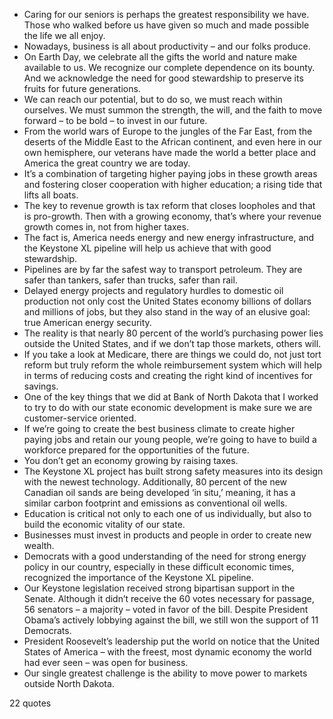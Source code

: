  - Caring for our seniors is perhaps the greatest responsibility we have. Those who walked before us have given so much and made possible the life we all enjoy.
 - Nowadays, business is all about productivity – and our folks produce.
 - On Earth Day, we celebrate all the gifts the world and nature make available to us. We recognize our complete dependence on its bounty. And we acknowledge the need for good stewardship to preserve its fruits for future generations.
 - We can reach our potential, but to do so, we must reach within ourselves. We must summon the strength, the will, and the faith to move forward – to be bold – to invest in our future.
 - From the world wars of Europe to the jungles of the Far East, from the deserts of the Middle East to the African continent, and even here in our own hemisphere, our veterans have made the world a better place and America the great country we are today.
 - It’s a combination of targeting higher paying jobs in these growth areas and fostering closer cooperation with higher education; a rising tide that lifts all boats.
 - The key to revenue growth is tax reform that closes loopholes and that is pro-growth. Then with a growing economy, that’s where your revenue growth comes in, not from higher taxes.
 - The fact is, America needs energy and new energy infrastructure, and the Keystone XL pipeline will help us achieve that with good stewardship.
 - Pipelines are by far the safest way to transport petroleum. They are safer than tankers, safer than trucks, safer than rail.
 - Delayed energy projects and regulatory hurdles to domestic oil production not only cost the United States economy billions of dollars and millions of jobs, but they also stand in the way of an elusive goal: true American energy security.
 - The reality is that nearly 80 percent of the world’s purchasing power lies outside the United States, and if we don’t tap those markets, others will.
 - If you take a look at Medicare, there are things we could do, not just tort reform but truly reform the whole reimbursement system which will help in terms of reducing costs and creating the right kind of incentives for savings.
 - One of the key things that we did at Bank of North Dakota that I worked to try to do with our state economic development is make sure we are customer-service oriented.
 - If we’re going to create the best business climate to create higher paying jobs and retain our young people, we’re going to have to build a workforce prepared for the opportunities of the future.
 - You don’t get an economy growing by raising taxes.
 - The Keystone XL project has built strong safety measures into its design with the newest technology. Additionally, 80 percent of the new Canadian oil sands are being developed ‘in situ,’ meaning, it has a similar carbon footprint and emissions as conventional oil wells.
 - Education is critical not only to each one of us individually, but also to build the economic vitality of our state.
 - Businesses must invest in products and people in order to create new wealth.
 - Democrats with a good understanding of the need for strong energy policy in our country, especially in these difficult economic times, recognized the importance of the Keystone XL pipeline.
 - Our Keystone legislation received strong bipartisan support in the Senate. Although it didn’t receive the 60 votes necessary for passage, 56 senators – a majority – voted in favor of the bill. Despite President Obama’s actively lobbying against the bill, we still won the support of 11 Democrats.
 - President Roosevelt’s leadership put the world on notice that the United States of America – with the freest, most dynamic economy the world had ever seen – was open for business.
 - Our single greatest challenge is the ability to move power to markets outside North Dakota.

22 quotes